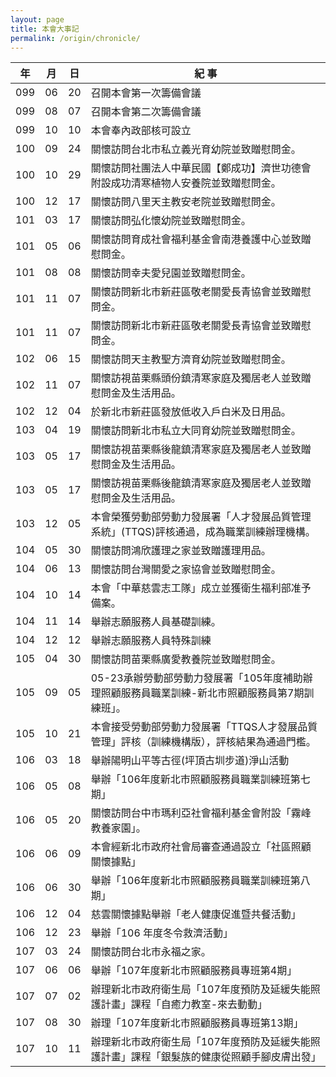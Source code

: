 ```yaml
---
layout: page
title: 本會大事記
permalink: /origin/chronicle/
---
```


| 年 | 月 | 日 | 紀  事 |
| ------| ------ |------ |------ |
| 099 | 06 | 20 | 召開本會第一次籌備會議 |
| 099 | 08 | 07 | 召開本會第二次籌備會議 |
| 099 | 10 | 10 | 本會奉內政部核可設立 |
| 100 | 09 | 24 | 關懷訪問台北市私立義光育幼院並致贈慰問金。 |
| 100 | 10 | 29 | 關懷訪問社團法人中華民國【鄭成功】濟世功德會附設成功清寒植物人安養院並致贈慰問金。 |
| 100 | 12 | 17 | 關懷訪問八里天主教安老院並致贈慰問金。 |
| 101 | 03 | 17 | 關懷訪問弘化懷幼院並致贈慰問金。 |
| 101 | 05 | 06 | 關懷訪問育成社會福利基金會南港養護中心並致贈慰問金。 |
| 101 | 08 | 08 | 關懷訪問幸夫愛兒園並致贈慰問金。 |
| 101 | 11 | 07 | 關懷訪問新北市新莊區敬老關愛長青協會並致贈慰問金。 |
| 101 | 11 | 07 | 關懷訪問新北市新莊區敬老關愛長青協會並致贈慰問金。 |
| 102 | 06 | 15 | 關懷訪問天主教聖方濟育幼院並致贈慰問金。 |
| 102 | 11 | 07 | 關懷訪視苗栗縣頭份鎮清寒家庭及獨居老人並致贈慰問金及生活用品。 |
| 102 | 12 | 04 | 於新北市新莊區發放低收入戶白米及日用品。 |
| 103 | 04 | 19 | 關懷訪問新北市私立大同育幼院並致贈慰問金。 |
| 103 | 05 | 17 | 關懷訪視苗栗縣後龍鎮清寒家庭及獨居老人並致贈慰問金及生活用品。 |
| 103 | 05 | 17 | 關懷訪視苗栗縣後龍鎮清寒家庭及獨居老人並致贈慰問金及生活用品。 |
| 103 | 12 | 05 | 本會榮獲勞動部勞動力發展署「人才發展品質管理系統」(TTQS)評核通過，成為職業訓練辦理機構。 |
| 104 | 05 | 30 | 關懷訪問鴻欣護理之家並致贈護理用品。 |
| 104 | 06 | 13 | 關懷訪問台灣關愛之家協會並致贈慰問金。 |
| 104 | 10 | 14 | 本會「中華慈雲志工隊」成立並獲衛生福利部准予備案。 |
| 104 | 11 | 14 | 舉辦志願服務人員基礎訓練。 |
| 104 | 12 | 12 | 舉辦志願服務人員特殊訓練 |
| 105 | 04 | 30 | 關懷訪問苗栗縣廣愛教養院並致贈慰問金。 |
| 105 | 09 | 05 | 05-23承辦勞動部勞動力發展署「105年度補助辦理照顧服務員職業訓練-新北市照顧服務員第7期訓練班」。 |
| 105 | 10 | 21 | 本會接受勞動部勞動力發展署「TTQS人才發展品質管理」評核（訓練機構版），評核結果為通過門檻。 |
| 106 | 03 | 18 | 舉辦陽明山平等古徑(坪頂古圳步道)淨山活動 |
| 106 | 05 | 08 | 舉辦「106年度新北市照顧服務員職業訓練班第七期」 |
| 106 | 05 | 20 | 關懷訪問台中市瑪利亞社會福利基金會附設「霧峰教養家園」。 |
| 106 | 06 | 09 | 本會經新北市政府社會局審查通過設立「社區照顧關懷據點」 |
| 106 | 06 | 30 | 舉辦「106年度新北市照顧服務員職業訓練班第八期」 |
| 106 | 12 | 04 | 慈雲關懷據點舉辦「老人健康促進暨共餐活動」 |
| 106 | 12 | 23 | 舉辦「106 年度冬令救濟活動」 |
| 107 | 03 | 24 | 關懷訪問台北市永福之家。 |
| 107 | 06 | 06 | 舉辦「107年度新北市照顧服務員專班第4期」 |
| 107 | 07 | 02 | 辦理新北市政府衛生局「107年度預防及延緩失能照護計畫」課程「自癒力教室-來去動動」 |
| 107 | 08 | 30 | 辦理「107年度新北市照顧服務員專班第13期」 |
| 107 | 10 | 11 | 辦理新北市政府衛生局「107年度預防及延緩失能照護計畫」課程「銀髮族的健康從照顧手腳皮膚出發」 |
